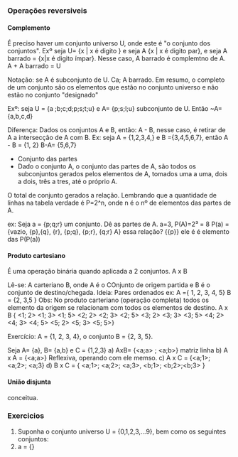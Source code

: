 ### Operações reversiveis
#### Complemento
É preciso haver um conjunto universo U, onde este é "o conjunto dos conjuntos". Exº seja U= {x | x é digito } e seja A {x | x é digito par}, e seja A barrado = {x|x é digito ímpar}. Nesse caso, A barrado é complemtno de A. 
A + A barrado = U

Notação: se A é subconjunto de U. Ca; A barrado.
Em resumo, o completo de um conjunto são os elementos que estão no conjunto universo e não estão no conjunto "designado"

Exº: seja U = {a ;b;c;d;p;s;t;u} e A= {p;s;l;u} subconjunto de U. Então ~A={a,b,c,d}

Diferença: Dados os conjuntos A e B, então: A - B, nesse caso, é retirar de A a intersecção de A com B. Ex: seja A = {1,2,3,4,} e B ={3,4,5,6,7}, então A - B = {1, 2} B-A= {5,6,7}

* Conjunto das partes
* Dado o conjunto A, o conjunto das partes de A, são todos os subconjuntos gerados pelos elementos de A, tomados uma a uma, dois a dois, três a tres, até o próprio A. 

O total de conjunto gerados a relação. Lembrando que a quantidade de linhas na tabela verdade é P=2^n, onde n é o nº de elementos das partes de A. 

ex: Seja a = {p;q;r} um conjunto. Dê as partes de A. 
a=3, P(A)=2³ = 8 
P(a) = {vazio, {p},{q}, {r}, {p;q}, {p;r}, {q;r} A}
essa relação? {{p}} ele é é elemento das P(P(a))

#### Produto cartesiano
É uma operação binária quando aplicada a 2 conjuntos. 
A x B

Lê-se: A carteriano B, onde A é o COnjunto de origem partida e B é o conjunto de destino/chegada. 
Ideia: Pares ordenados
ex: A ={ 1, 2, 3, 4, 5}
B = {2, 3,5 }
Obs: No produto carteriano (operação completa) todos os elemento da origem se relacionam com todos os elementos de destino. 
A x B { <1; 2> <1; 3> <1; 5> <2; 2> <2; 3> <2; 5> <3; 2> <3; 3> <3; 5> <4; 2> <4; 3> <4; 5> <5; 2> <5; 3> <5; 5>}

Exercício:
A = {1, 2, 3, 4}, o conjunto B = {2, 3, 5}.


Seja A= {a}, B= {a,b} e C = {1,2,3}
a) AxB= {<a;a> ; <a;b>} matriz linha
b) A x A = {<a;a>} Reflexiva, operando com ele memso.
c) A x C = {<a;1>; <a;2>; <a;3}
d) B x C = { <a;1>; <a;2>; <a;3>,
					<b;1>; <b;2>;<b;3> }

#### União disjunta
conceitua. 

### Exercicios
1) Suponha o conjunto universo U = {0,1,2,3,...9}, bem como os seguintes conjuntos:
2) a = {}

